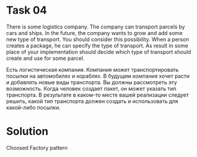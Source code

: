# Task 04

There is some logistics company. The company can transport parcels by cars and ships. In the future, the company wants to grow and add some new type of transport. You should consider this possibility.
When a person creates a package, he can specify the type of transport. As result in some place of your implementation should decide which type of transport should create and use for some parcel.

Есть логистическая компания. Компания может транспортировать посылки на автомобилях и кораблях. В будущем компания хочет расти и добавлять новые виды транспорта. Вы должны рассмотреть эту возможность.
Когда человек создает пакет, он может указать тип транспорта. В результате в каком-то месте вашей реализации следует решить, какой тип транспорта должен создать и использовать для какой-либо посылки.

# Solution
Choosed Factory pattern